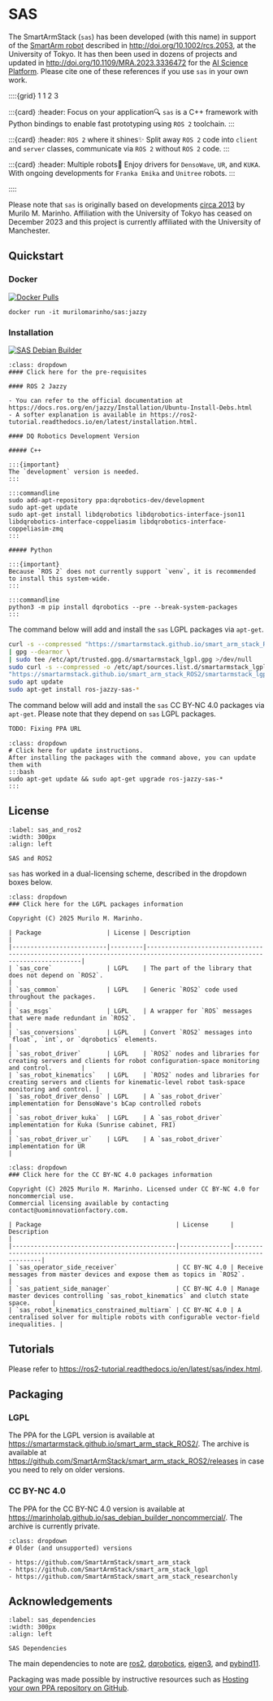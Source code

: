 # SAS

The SmartArmStack (`sas`) has been developed (with this name) in support of the [SmartArm robot](https://www.youtube.com/watch?v=dayuW47PKKc&list=PLwlAbCcz-l4th0eD8DCTSjyUo3rKeTY16&index=12) described in http://doi.org/10.1002/rcs.2053,
at the University of Tokyo. 
It has then been used in dozens of projects and updated in http://doi.org/10.1109/MRA.2023.3336472 for the [AI Science Platform](https://www.youtube.com/watch?v=3JPSywPAdj4). Please cite one
of these references if you use `sas` in your own work.

::::{grid} 1 1 2 3

:::{card}
:header: Focus on your application🔍
`sas` is a C++ framework with Python bindings to enable fast prototyping using `ROS 2` toolchain. 
:::

:::{card}
:header: `ROS 2` where it shines✨
Split away `ROS 2` code into `client` and `server` classes, communicate via `ROS 2` without `ROS 2` code.
:::

:::{card}
:header: Multiple robots🤖
Enjoy drivers for `DensoWave`, `UR`, and `KUKA`. With ongoing developments for `Franka Emika` and `Unitree` robots.
:::

::::

Please note that `sas` is originally based on developments [circa 2013](https://github.com/rosilo) by Murilo M. Marinho.
Affiliation with the University of Tokyo has ceased on December 2023 and this project is currently affiliated with
the University of Manchester.

## Quickstart

### Docker 
[![Docker Pulls](https://img.shields.io/docker/pulls/murilomarinho/sas)](https://hub.docker.com/r/murilomarinho/sas)

```commandline
docker run -it murilomarinho/sas:jazzy
```

### Installation 
[![SAS Debian Builder](https://github.com/SmartArmStack/smart_arm_stack_ROS2/actions/workflows/sas_debian_builder.yml/badge.svg?branch=jazzy)](https://github.com/SmartArmStack/smart_arm_stack_ROS2/actions/workflows/sas_debian_builder.yml)

```{tip}
:class: dropdown
#### Click here for the pre-requisites

#### ROS 2 Jazzy

- You can refer to the official documentation at https://docs.ros.org/en/jazzy/Installation/Ubuntu-Install-Debs.html
- A softer explanation is available in https://ros2-tutorial.readthedocs.io/en/latest/installation.html.

#### DQ Robotics Development Version

##### C++

:::{important}
The `development` version is needed.
:::

:::commandline
sudo add-apt-repository ppa:dqrobotics-dev/development
sudo apt-get update
sudo apt-get install libdqrobotics libdqrobotics-interface-json11 libdqrobotics-interface-coppeliasim libdqrobotics-interface-coppeliasim-zmq
:::

##### Python

:::{important}
Because `ROS 2` does not currently support `venv`, it is recommended
to install this system-wide.
:::

:::commandline
python3 -m pip install dqrobotics --pre --break-system-packages
:::

```
The command below will add and install the `sas` LGPL packages via `apt-get`.

```bash
curl -s --compressed "https://smartarmstack.github.io/smart_arm_stack_ROS2/KEY.gpg" \
| gpg --dearmor \
| sudo tee /etc/apt/trusted.gpg.d/smartarmstack_lgpl.gpg >/dev/null
sudo curl -s --compressed -o /etc/apt/sources.list.d/smartarmstack_lgpl.list \
"https://smartarmstack.github.io/smart_arm_stack_ROS2/smartarmstack_lgpl.list"
sudo apt update
sudo apt-get install ros-jazzy-sas-*
```

The command below will add and install the `sas` CC BY-NC 4.0 packages via `apt-get`. Please note that they depend on `sas` LGPL packages.

```bash
TODO: Fixing PPA URL
```


```{note}
:class: dropdown
# Click here for update instructions.
After installing the packages with the command above, you can update them with
:::bash
sudo apt-get update && sudo apt-get upgrade ros-jazzy-sas-*
:::
```

## License

```{figure} img/computer_ros2.png
:label: sas_and_ros2
:width: 300px
:align: left

SAS and ROS2
```

`sas` has worked in a dual-licensing scheme, described in the dropdown boxes below.

```{important}
:class: dropdown
### Click here for the LGPL packages information

Copyright (C) 2025 Murilo M. Marinho.

| Package                  | License | Description                                                                                                              |
|--------------------------|---------|--------------------------------------------------------------------------------------------------------------------------|
| `sas_core`               | LGPL    | The part of the library that does not depend on `ROS2`.                                                                  |
| `sas_common`             | LGPL    | Generic `ROS2` code used throughout the packages.                                                                        |
| `sas_msgs`               | LGPL    | A wrapper for `ROS` messages that were made redundant in `ROS2`.                                                         |
| `sas_conversions`        | LGPL    | Convert `ROS2` messages into `float`, `int`, or `dqrobotics` elements.                                                   |
| `sas_robot_driver`       | LGPL    | `ROS2` nodes and libraries for creating servers and clients for robot configuration-space monitoring and control.        |
| `sas_robot_kinematics`   | LGPL    | `ROS2` nodes and libraries for creating servers and clients for kinematic-level robot task-space monitoring and control. |
| `sas_robot_driver_denso` | LGPL    | A `sas_robot_driver` implementation for DensoWave's bCap controlled robots                                               |
| `sas_robot_driver_kuka`  | LGPL    | A `sas_robot_driver` implementation for Kuka (Sunrise cabinet, FRI)                                                      |
| `sas_robot_driver_ur`    | LGPL    | A `sas_robot_driver` implementation for UR                                                                               |
```

```{tip}
:class: dropdown
### Click here for the CC BY-NC 4.0 packages information

Copyright (C) 2025 Murilo M. Marinho. Licensed under CC BY-NC 4.0 for noncommercial use.
Commercial licensing available by contacting contact@uominnovationfactory.com.

| Package                                     | License      | Description                                                                           |
|---------------------------------------------|--------------|---------------------------------------------------------------------------------------|
| `sas_operator_side_receiver`                | CC BY-NC 4.0 | Receive messages from master devices and expose them as topics in `ROS2`.             |
| `sas_patient_side_manager`                  | CC BY-NC 4.0 | Manage master devices controlling `sas_robot_kinematics` and clutch state space.      |
| `sas_robot_kinematics_constrained_multiarm` | CC BY-NC 4.0 | A centralised solver for multiple robots with configurable vector-field inequalities. |
```

## Tutorials

Please refer to https://ros2-tutorial.readthedocs.io/en/latest/sas/index.html.

## Packaging

### LGPL

The PPA for the LGPL version is available at https://smartarmstack.github.io/smart_arm_stack_ROS2/. The archive is available at https://github.com/SmartArmStack/smart_arm_stack_ROS2/releases in case you need to rely on older versions.

### CC BY-NC 4.0

The PPA for the CC BY-NC 4.0 version is available at https://marinholab.github.io/sas_debian_builder_noncommercial/. The archive is currently private. 

```{note}
:class: dropdown
# Older (and unsupported) versions

- https://github.com/SmartArmStack/smart_arm_stack
- https://github.com/SmartArmStack/smart_arm_stack_lgpl
- https://github.com/SmartArmStack/smart_arm_stack_researchonly
```

## Acknowledgements

```{figure} img/computer_capi_open_tech.png
:label: sas_dependencies
:width: 300px
:align: left

SAS Dependencies
```

The main dependencies to note are [ros2](https://www.ros.org), [dqrobotics](https://dqrobotics.github.io), [eigen3](https://eigen.tuxfamily.org/index.php?title=Main_Page), and [pybind11](https://pybind11.readthedocs.io/en/stable/).

Packaging was made possible by instructive resources such as [Hosting your own PPA repository on GitHub](https://assafmo.github.io/2019/05/02/ppa-repo-hosted-on-github.html).
